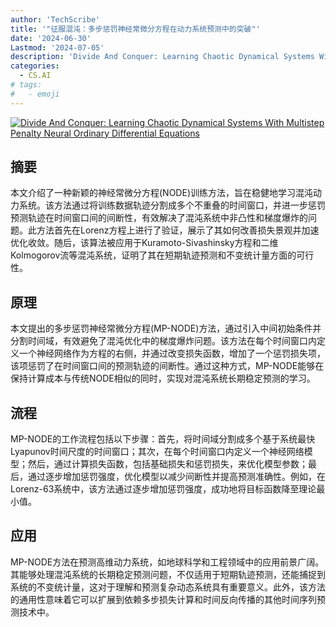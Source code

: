 ```yaml
---
author: 'TechScribe'
title: '"征服混沌：多步惩罚神经常微分方程在动力系统预测中的突破"'
date: '2024-06-30'
Lastmod: '2024-07-05'
description: 'Divide And Conquer: Learning Chaotic Dynamical Systems With Multistep Penalty Neural Ordinary Differential Equations'
categories:
  - CS.AI
# tags:
#   - emoji
---
```


[![Divide And Conquer: Learning Chaotic Dynamical Systems With Multistep Penalty Neural Ordinary Differential Equations](https://arxiv-research-1301205113.cos.ap-guangzhou.myqcloud.com/images/2407.00568v2.pdf_0.jpg)](https://arxiv.org/abs/2407.00568v2)

## 摘要

本文介绍了一种新颖的神经常微分方程(NODE)训练方法，旨在稳健地学习混沌动力系统。该方法通过将训练数据轨迹分割成多个不重叠的时间窗口，并进一步惩罚预测轨迹在时间窗口间的间断性，有效解决了混沌系统中非凸性和梯度爆炸的问题。此方法首先在Lorenz方程上进行了验证，展示了其如何改善损失景观并加速优化收敛。随后，该算法被应用于Kuramoto-Sivashinsky方程和二维Kolmogorov流等混沌系统，证明了其在短期轨迹预测和不变统计量方面的可行性。<!--more-->

## 原理

本文提出的多步惩罚神经常微分方程(MP-NODE)方法，通过引入中间初始条件并分割时间域，有效避免了混沌优化中的梯度爆炸问题。该方法在每个时间窗口内定义一个神经网络作为方程的右侧，并通过改变损失函数，增加了一个惩罚损失项，该项惩罚了在时间窗口间的预测轨迹的间断性。通过这种方式，MP-NODE能够在保持计算成本与传统NODE相似的同时，实现对混沌系统长期稳定预测的学习。

## 流程

MP-NODE的工作流程包括以下步骤：首先，将时间域分割成多个基于系统最快Lyapunov时间尺度的时间窗口；其次，在每个时间窗口内定义一个神经网络模型；然后，通过计算损失函数，包括基础损失和惩罚损失，来优化模型参数；最后，通过逐步增加惩罚强度，优化模型以减少间断性并提高预测准确性。例如，在Lorenz-63系统中，该方法通过逐步增加惩罚强度，成功地将目标函数降至理论最小值。

## 应用

MP-NODE方法在预测高维动力系统，如地球科学和工程领域中的应用前景广阔。其能够处理混沌系统的长期稳定预测问题，不仅适用于短期轨迹预测，还能捕捉到系统的不变统计量，这对于理解和预测复杂动态系统具有重要意义。此外，该方法的通用性意味着它可以扩展到依赖多步损失计算和时间反向传播的其他时间序列预测技术中。